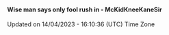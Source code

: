 #### Wise man says only fool rush in - McKidKneeKaneSir
Updated on 14/04/2023 - 16:10:36 (UTC) Time Zone
